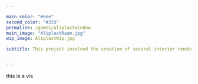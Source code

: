 ```yaml
---

main_color: "#eee"
second_color: "#333"
permalink: /games/aliplastwindow
main_image: "AliplastRaam.jpg"
wip_image: AliplastWip.jpg

subtitle: This project involved the creation of several interior renderings of different types of windows and doors. 


---
```


this is a vis
